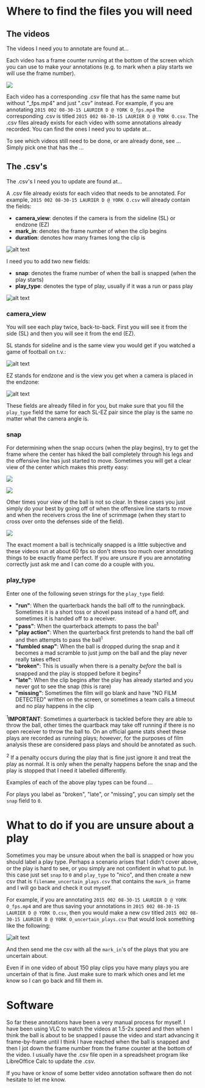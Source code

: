 # Where to find the files you will need

## The videos

The videos I need you to annotate are found at...

Each video has a frame counter running at the bottom of the screen which you can use to make your annotations (e.g. to mark when a play starts we will use the frame number).

![](test_gif.gif)

Each video has a corresponding .csv file that has the same name but without "\_fps.mp4" and just ".csv" instead. For example, if you are annotating `2015 002 08-30-15 LAURIER D @ YORK O_fps.mp4` the corresponding .csv is titled `2015 002 08-30-15 LAURIER D @ YORK O.csv`. The .csv files already exists for each video with some annotations already recorded. You can find the ones I need you to update at...

To see which videos still need to be done, or are already done, see ... Simply pick one that has the ...

## The .csv's

The .csv's I need you to update are found at...

A .csv file already exists for each video that needs to be annotated. For example, `2015 002 08-30-15 LAURIER D @ YORK O.csv` will already contain the fields:  
* **camera_view**: denotes if the camera is from the sideline (SL) or endzone (EZ)
* **mark_in**: denotes the frame number of when the clip begins
* **duration**: denotes how many frames long the clip is

![alt text](csv_before.png)

I need you to add two new fields:  
* **snap**: denotes the frame number of when the ball is snapped (when the play starts)
* **play_type**: denotes the type of play, usually if it was a run or pass play

![alt text](csv_after.png)

### camera_view

You will see each play twice, back-to-back. First you will see it from the side (SL) and then you will see it from the end (EZ).

SL stands for sideline and is the same view you would get if you watched a game of football on t.v.:

![alt text](sidecut_example.jpeg)

EZ stands for endzone and is the view you get when a camera is placed in the endzone:

![alt text](endcut_example.jpeg)

These fields are already filled in for you, but make sure that you fill the `play_type` field the same for each SL-EZ pair since the play is the same no matter what the camera angle is.

### snap

For determining when the snap occurs (when the play begins), try to get the frame where the center has hiked the ball completely through his legs and the offensive line has just started to move. Sometimes you will get a clear view of the center which makes this pretty easy:

![](clear_snap.gif)

![](clear_snap2.gif)

Other times your view of the ball is not so clear. In these cases you just simply do your best by going off of when the offensive line starts to move and when the receivers cross the line of scrimmage (when they start to cross over onto the defenses side of the field).

![](hard_to_see_snap.gif)

The exact moment a ball is technically snapped is a little subjective and these videos run at about 60 fps so don't stress too much over annotating things to be exactly frame perfect. If you are unsure if you are annotating correctly just ask me and I can come do a couple with you.

### play_type

Enter one of the following seven strings for the `play_type` field:  
* **"run"**: When the quarterback hands the ball off to the runningback. Sometimes it is a short toss or shovel pass instead of a hand off, and sometimes it is handed off to a receiver.
* **"pass"**: When the quarterback attempts to pass the ball<sup>1</sup>
* **"play action"**: When the quarterback first pretends to hand the ball off and then attempts to pass the ball<sup>1</sup>
* **"fumbled snap"**: When the ball is dropped during the snap and it becomes a mad scramble to just jump on the ball and the play never really takes effect
* **"broken"**: This is usually when there is a penalty *before* the ball is snapped and the play is stopped before it begins<sup>2</sup>
* **"late"**: When the clip begins after the play has already started and you never got to see the snap (this is rare)
* **"missing"**: Sometimes the film will go blank and have "NO FILM DETECTED" written on the screen, or sometimes a team calls a timeout and no play happens in the clip

<sup>1</sup>**IMPORTANT**: Sometimes a quarterback is tackled before they are able to throw the ball, other times the quartback may take off running if there is no open receiver to throw the ball to. On an official game stats sheet these plays are recorded as running plays; *however*, for the purposes of film analysis these are considered pass plays and should be annotated as such.

<sup>2</sup> If a penalty occurs during the play that is fine just ignore it and treat the play as normal. It is only when the penalty happens before the snap and the play is stopped that I need it labelled differently.

Examples of each of the above play types can be found ...

For plays you label as "broken", "late", or "missing", you can simply set the `snap` field to `0`.

# What to do if you are unsure about a play

Sometimes you may be unsure about when the ball is snapped or how you should label a play type. Perhaps a scenario arises that I didn't cover above, or the play is hard to see, or you simply are not confident in what to put. In this case just set `snap` to `0` and `play_type` to "nico", and then create a new csv that is `filename_uncertain_plays.csv` that contains the `mark_in` frame and I will go back and check it out myself.

For example, if you are annotating `2015 002 08-30-15 LAURIER D @ YORK O_fps.mp4` and are thus saving your annotations in `2015 002 08-30-15 LAURIER D @ YORK O.csv`, then you would make a new csv titled `2015 002 08-30-15 LAURIER D @ YORK O_uncertain_plays.csv` that would look something like the following:

![alt text](csv_uncertain.png)

And then send me the csv with all the `mark_in`'s of the plays that you are uncertain about.

Even if in one video of about 150 play clips you have many plays you are uncertain of that is fine. Just make sure to mark which ones and let me know so I can go back and fill them in.

# Software

So far these annotations have been a very manual process for myself. I have been using VLC to watch the videos at 1.5-2x speed and then when I think the ball is about to be snapped I pause the video and start advancing it frame-by-frame until I think I have reached when the ball is snapped and then I jot down the frame number from the frame counter at the bottom of the video. I usually have the .csv file open in a spreadsheet program like LibreOffice Calc to update the .csv.

If you have or know of some better video annotation software then do not hesitate to let me know.
